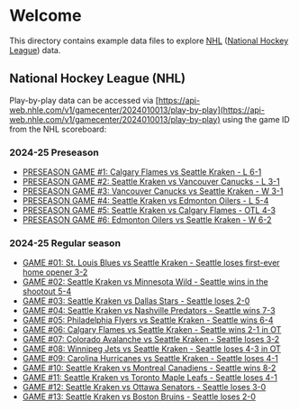 # Welcome

This directory contains example data files to explore [NHL](https://www.nhl.com) ([National Hockey League](https://www.nhl.com)) data.

## National Hockey League (NHL)

Play-by-play data can be accessed via [https://api-web.nhle.com/v1/gamecenter/2024010013/play-by-play](https://api-web.nhle.com/v1/gamecenter/2024010013/play-by-play) using the game ID from the NHL scoreboard:

### 2024-25 Preseason

- [PRESEASON GAME #1: Calgary Flames vs Seattle Kraken - L 6-1](./2024-25/preseason/20240922-CGY-vs-SEA-2024010013.json)
- [PRESEASON GAME #2: Seattle Kraken vs Vancouver Canucks - L 3-1](./2024-25/preseason/20240924-SEA-vs-VAN-2024010027.json)
- [PRESEASON GAME #3: Vancouver Canucks vs Seattle Kraken - W 3-1](./2024-25/preseason/20240927-VAN-vs-SEA-2024010049.json)
- [PRESEASON GAME #4: Seattle Kraken vs Edmonton Oilers - L 5-4](./2024-25/preseason/20240928-SEA-vs-EDM-2024010058.json)
- [PRESEASON GAME #5: Seattle Kraken vs Calgary Flames - OTL 4-3](./2024-25/preseason/20240930-SEA-vs-CGY-2024010068.json)
- [PRESEASON GAME #6: Edmonton Oilers vs Seattle Kraken - W 6-2](./2024-25/preseason/20241002-EDM-vs-SEA-2024010082.json)

### 2024-25 Regular season

- [GAME #01: St. Louis Blues vs Seattle Kraken - Seattle loses first-ever home opener 3-2](./2024-25/regular-season/20241008-STL-vs-SEA-2024020003.json)
- [GAME #02: Seattle Kraken vs Minnesota Wild - Seattle wins in the shootout 5-4](./2024-25/regular-season/20241012-SEA-vs-MIN-2024020033.json)
- [GAME #03: Seattle Kraken vs Dallas Stars - Seattle loses 2-0](./2024-25/regular-season/20241013-SEA-vs-DAL-2024020039.json)
- [GAME #04: Seattle Kraken vs Nashville Predators - Seattle wins 7-3](./2024-25/regular-season/20241015-SEA-vs-NSH-2024020053.json)
- [GAME #05: Philadelphia Flyers vs Seattle Kraken - Seattle wins 6-4](./2024-25/regular-season/20241018-PHI-vs-SEA-2024020071.json)
- [GAME #06: Calgary Flames vs Seattle Kraken - Seattle wins 2-1 in OT](./2024-25/regular-season/20241019-CGY-vs-SEA-2024020087.json)
- [GAME #07: Colorado Avalanche vs Seattle Kraken - Seattle loses 3-2](./2024-25/regular-season/20241022-COL-vs-SEA-2024020106.json)
- [GAME #08: Winnipeg Jets vs Seattle Kraken - Seattle loses 4-3 in OT](./2024-25/regular-season/20241024-WPG-vs-SEA-2024020116.json)
- [GAME #09: Carolina Hurricanes vs Seattle Kraken - Seattle loses 4-1](./2024-25/regular-season/20241026-CAR-vs-SEA-2024020135.json)
- [GAME #10: Seattle Kraken vs Montreal Canadiens - Seattle wins 8-2](./2024-25/regular-season/20241029-SEA-vs-MTL-2024020149.json)
- [GAME #11: Seattle Kraken vs Toronto Maple Leafs - Seattle loses 4-1](./2024-25/regular-season/20241031-SEA-vs-TOR-2024020161.json)
- [GAME #12: Seattle Kraken vs Ottawa Senators - Seattle loses 3-0](./2024-25/regular-season/20241102-SEA-vs-OTT-2024020178.json)
- [GAME #13: Seattle Kraken vs Boston Bruins - Seattle loses 2-0](./2024-25/regular-season/20241103-SEA-vs-BOS-2024020187.json)
